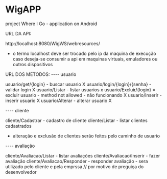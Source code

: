 # WigAPP

project Where I Go - application on Android

URL DA API:

http://localhost:8080/WigWS/webresources/
* o termo localhost deve ser trocado pelo ip da maquina de execução caso deseja-se consumir a api em maquinas virtuais, emuladores ou outros dispositivos

URL DOS METODOS:
---- usuario

usuario/get/{login} - buscar usuario X
usuario/login/{login}/{senha} - validar login X
usuario/Listar - listar usuarios x
usuario/Excluir/{login} = excluir usuario - method not allowed - não funcionando X
usuario/Inserir - inserir usuario X
usuario/Alterar - alterar usuario X

---- cliente

cliente/Cadastrar - cadastro de cliente
cliente/Listar - listar clientes cadastrados
- alteração e exclusão de clientes serão feitos pelo caminho de usuario

---- avaliação

cliente/Avaliacao/Listar - listar avaliações
cliente/Avaliacao/Inserir - fazer avaliação
cliente/Avaliacao/Responder - responder avaliação - sera utilizado pelo cliente e pela emprssa // por motivo de preguiça do desenvolvedor

